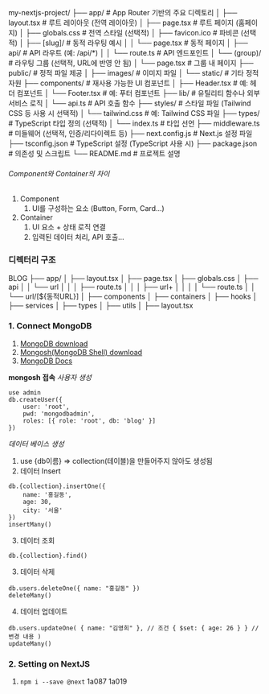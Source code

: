 my-nextjs-project/
├── app/                    # App Router 기반의 주요 디렉토리
│   ├── layout.tsx         # 루트 레이아웃 (전역 레이아웃)
│   ├── page.tsx          # 루트 페이지 (홈페이지)
│   ├── globals.css       # 전역 스타일 (선택적)
│   ├── favicon.ico       # 파비콘 (선택적)
│   ├── [slug]/           # 동적 라우팅 예시
│   │   └── page.tsx      # 동적 페이지
│   ├── api/              # API 라우트 (예: /api/*)
│   │   └── route.ts      # API 엔드포인트
│   └── (group)/          # 라우팅 그룹 (선택적, URL에 반영 안 됨)
│       └── page.tsx      # 그룹 내 페이지
├── public/                # 정적 파일 제공
│   ├── images/           # 이미지 파일
│   └── static/           # 기타 정적 자원
├── components/           # 재사용 가능한 UI 컴포넌트
│   ├── Header.tsx        # 예: 헤더 컴포넌트
│   └── Footer.tsx        # 예: 푸터 컴포넌트
├── lib/                  # 유틸리티 함수나 외부 서비스 로직
│   └── api.ts            # API 호출 함수
├── styles/               # 스타일 파일 (Tailwind CSS 등 사용 시 선택적)
│   └── tailwind.css      # 예: Tailwind CSS 파일
├── types/                # TypeScript 타입 정의 (선택적)
│   └── index.ts          # 타입 선언
├── middleware.ts         # 미들웨어 (선택적, 인증/리다이렉트 등)
├── next.config.js        # Next.js 설정 파일
├── tsconfig.json         # TypeScript 설정 (TypeScript 사용 시)
├── package.json          # 의존성 및 스크립트
└── README.md             # 프로젝트 설명

###### Component와 Container의 차이
1. Component
	1. UI를 구성하는 요소 (Button, Form, Card...)
2. Container
	1. UI 요소 + 상태 로직 연결
	2. 입력된 데이터 처리, API 호출...
### 디렉터리 구조
BLOG
├── app/
│   ├── layout.tsx
│   ├── page.tsx
│   ├── globals.css
│   ├── api
│   │   └── url
│   │   │   ├── route.ts
│   │   │   ├── url+
│   │   │   │   └── route.ts
│   │   └── url/[${동적URL}]
│   ├── components
│   ├── containers
│   ├── hooks
│   ├── services
│   ├── types
│   ├── utils
│   ├── layout.tsx


### 1. Connect MongoDB
1. [MongoDB download](https://www.mongodb.com/try/download/community-kubernetes-operator)
2. [Mongosh(MongoDB Shell) download](https://www.mongodb.com/try/download/shell)
3. [MongoDB Docs](https://www.mongodb.com/ko-kr/docs/manual/introduction/)

**mongosh 접속**
*사용자 생성*
```
use admin
db.createUser({
	user: 'root',
	pwd: 'mongodbadmin',
	roles: [{ role: 'root', db: 'blog' }]
})
```
*데이터 베이스 생성*
1. use {db이름} => collection(테이블)을 만들어주지 않아도 생성됨
2. 데이터 Insert
```
db.{collection}.insertOne({
	name: '홍길동',
	age: 30,
	city: '서울'
})
insertMany()
```
3. 데이터 조회
```
db.{collection}.find()
```
3. 데이터 삭제
```
db.users.deleteOne({ name: "홍길동" })
deleteMany()
```
4. 데이터 업데이트
```
db.users.updateOne( { name: "김영희" }, // 조건 { $set: { age: 26 } } // 변경 내용 )
updateMany()
```
### 2. Setting on NextJS
1. `npm i --save @next`
1a087
1a019
